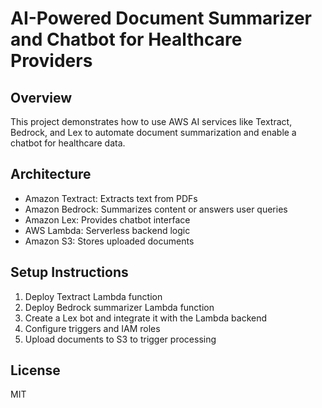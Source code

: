 # AI-Powered Document Summarizer and Chatbot for Healthcare Providers

## Overview
This project demonstrates how to use AWS AI services like Textract, Bedrock, and Lex to automate document summarization and enable a chatbot for healthcare data.

## Architecture
- Amazon Textract: Extracts text from PDFs
- Amazon Bedrock: Summarizes content or answers user queries
- Amazon Lex: Provides chatbot interface
- AWS Lambda: Serverless backend logic
- Amazon S3: Stores uploaded documents

## Setup Instructions
1. Deploy Textract Lambda function
2. Deploy Bedrock summarizer Lambda function
3. Create a Lex bot and integrate it with the Lambda backend
4. Configure triggers and IAM roles
5. Upload documents to S3 to trigger processing

## License
MIT
